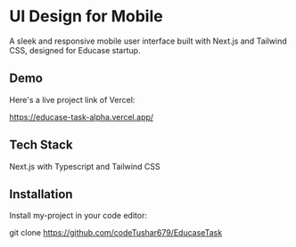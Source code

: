 
# UI Design for Mobile

A sleek and responsive mobile user interface built with Next.js and Tailwind CSS, designed for Educase startup.



## Demo

Here's a live project link of Vercel:

https://educase-task-alpha.vercel.app/

## Tech Stack

Next.js with Typescript and Tailwind CSS
## Installation

Install my-project in your code editor:

git clone https://github.com/codeTushar679/EducaseTask
